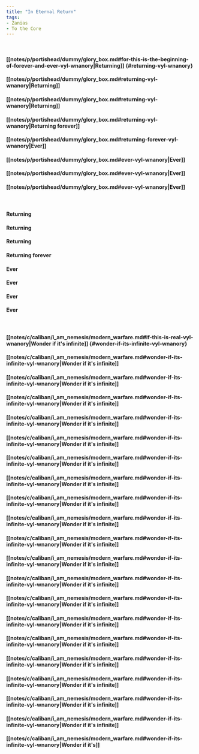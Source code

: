 ```yaml
---
title: "In Eternal Return"
tags:
- Zanias
- To the Core
---
```

&nbsp;
#### [[notes/p/portishead/dummy/glory_box.md#for-this-is-the-beginning-of-forever-and-ever-vyl-wnanory|Returning]] {#returning-vyl-wnanory}
#### [[notes/p/portishead/dummy/glory_box.md#returning-vyl-wnanory|Returning]]
#### [[notes/p/portishead/dummy/glory_box.md#returning-vyl-wnanory|Returning]]
#### [[notes/p/portishead/dummy/glory_box.md#returning-vyl-wnanory|Returning forever]]
#### [[notes/p/portishead/dummy/glory_box.md#returning-forever-vyl-wnanory|Ever]]
#### [[notes/p/portishead/dummy/glory_box.md#ever-vyl-wnanory|Ever]]
#### [[notes/p/portishead/dummy/glory_box.md#ever-vyl-wnanory|Ever]]
#### [[notes/p/portishead/dummy/glory_box.md#ever-vyl-wnanory|Ever]]
&nbsp;
#### Returning
#### Returning
#### Returning
#### Returning forever
#### Ever
#### Ever
#### Ever
#### Ever
&nbsp;
#### [[notes/c/caliban/i_am_nemesis/modern_warfare.md#if-this-is-real-vyl-wnanory|Wonder if it's infinite]] {#wonder-if-its-infinite-vyl-wnanory}
#### [[notes/c/caliban/i_am_nemesis/modern_warfare.md#wonder-if-its-infinite-vyl-wnanory|Wonder if it's infinite]]
#### [[notes/c/caliban/i_am_nemesis/modern_warfare.md#wonder-if-its-infinite-vyl-wnanory|Wonder if it's infinite]]
#### [[notes/c/caliban/i_am_nemesis/modern_warfare.md#wonder-if-its-infinite-vyl-wnanory|Wonder if it's infinite]]
#### [[notes/c/caliban/i_am_nemesis/modern_warfare.md#wonder-if-its-infinite-vyl-wnanory|Wonder if it's infinite]]
#### [[notes/c/caliban/i_am_nemesis/modern_warfare.md#wonder-if-its-infinite-vyl-wnanory|Wonder if it's infinite]]
#### [[notes/c/caliban/i_am_nemesis/modern_warfare.md#wonder-if-its-infinite-vyl-wnanory|Wonder if it's infinite]]
#### [[notes/c/caliban/i_am_nemesis/modern_warfare.md#wonder-if-its-infinite-vyl-wnanory|Wonder if it's infinite]]
#### [[notes/c/caliban/i_am_nemesis/modern_warfare.md#wonder-if-its-infinite-vyl-wnanory|Wonder if it's infinite]]
#### [[notes/c/caliban/i_am_nemesis/modern_warfare.md#wonder-if-its-infinite-vyl-wnanory|Wonder if it's infinite]]
#### [[notes/c/caliban/i_am_nemesis/modern_warfare.md#wonder-if-its-infinite-vyl-wnanory|Wonder if it's infinite]]
#### [[notes/c/caliban/i_am_nemesis/modern_warfare.md#wonder-if-its-infinite-vyl-wnanory|Wonder if it's infinite]]
#### [[notes/c/caliban/i_am_nemesis/modern_warfare.md#wonder-if-its-infinite-vyl-wnanory|Wonder if it's infinite]]
#### [[notes/c/caliban/i_am_nemesis/modern_warfare.md#wonder-if-its-infinite-vyl-wnanory|Wonder if it's infinite]]
#### [[notes/c/caliban/i_am_nemesis/modern_warfare.md#wonder-if-its-infinite-vyl-wnanory|Wonder if it's infinite]]
#### [[notes/c/caliban/i_am_nemesis/modern_warfare.md#wonder-if-its-infinite-vyl-wnanory|Wonder if it's infinite]]
#### [[notes/c/caliban/i_am_nemesis/modern_warfare.md#wonder-if-its-infinite-vyl-wnanory|Wonder if it's infinite]]
#### [[notes/c/caliban/i_am_nemesis/modern_warfare.md#wonder-if-its-infinite-vyl-wnanory|Wonder if it's infinite]]
#### [[notes/c/caliban/i_am_nemesis/modern_warfare.md#wonder-if-its-infinite-vyl-wnanory|Wonder if it's infinite]]
#### [[notes/c/caliban/i_am_nemesis/modern_warfare.md#wonder-if-its-infinite-vyl-wnanory|Wonder if it's infinite]]
#### [[notes/c/caliban/i_am_nemesis/modern_warfare.md#wonder-if-its-infinite-vyl-wnanory|Wonder if it's]]
